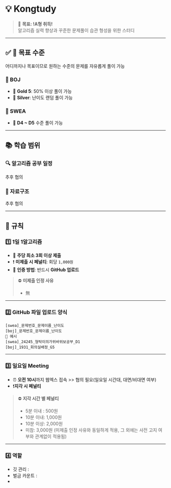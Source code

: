 # 💡 **Kongtudy**

> 🎯 **목표: !A형 취득!**  
> 알고리즘 실력 향상과 꾸준한 문제풀이 습관 형성을 위한 스터디

---

## ✅ 🎯 **목표 수준**
어디까지나 목표이므로 원하는 수준의 문제를 자유롭게 풀이 가능 

### 🔹 BOJ
- 🥇 **Gold 5**: 50% 이상 풀이 가능
- 🥈 **Silver**: 난이도 랜덤 풀이 가능

### 🔸 SWEA
- 🧠 **D4 ~ D5** 수준 풀이 가능

---

## 📚 **학습 범위**

### 🔍 알고리즘 공부 일정
추후 협의

### 🧱 자료구조
추후 협의

---

## 📌 **규칙**

### 1️⃣ **1일 1알고리즘**
- 📆 **주당 최소 3회 이상 제출**
- ❗ **미제출 시 페널티**: 회당 `1,000원`
- 🔐 **인증 방법**: 반드시 **GitHub 업로드**

> ⛔️ **미제출 인정 사유**
> - 無

---

### 2️⃣ **GitHub 파일 업로드 양식**

```plaintext
[swea]_문제번호_문제이름_난이도  
[boj]_문제번호_문제이름_난이도
🔺 예시  
[swea]_24245_형탁이의가위바위보공부_D1  
[boj]_1931_회의실배정_G5
```

---

### 3️⃣ **일요일 Meeting**
- ⏰ **오전 10시**까지 웹엑스 접속 >> 협의 필요(일요일 시간대, 대면/비대면 여부)
- ❗️**지각 시 페널티**

> ⛔️ **지각 시간 별 페널티**
> - 5분 이내 : 500원
> - 10분 이내: 1,000원
> - 10분 이상: 2,000원
> - 미참: 3,000원 (미제출 인정 사유와 동일하게 적용, 그 외에는 사전 고지 여부와 관계없이 적용됨)

---

### 4️⃣ **역할**
- 깃 관리 :
- 벌금 카운트 :
- 
